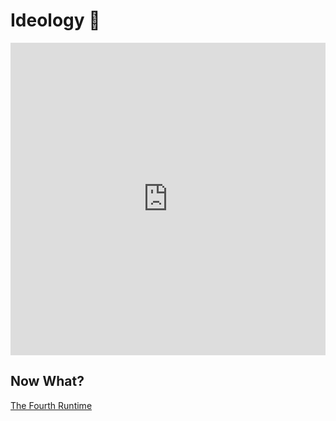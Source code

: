 # Ideology 📖

<iframe width="100%" height="500" src="https://www.youtube.com/embed/cyAjsGmHRLw?si=kpbd1SRNfAfyKdGf" title="YouTube video player" frameborder="0" allow="accelerometer; autoplay; clipboard-write; encrypted-media; gyroscope; picture-in-picture; web-share" referrerpolicy="strict-origin-when-cross-origin" allowfullscreen></iframe>

## Now What?

<div class="grid-buttons">
    <a class="btn" href="{{ '/ideology/the_fourth_runtime/' | url }}">The Fourth Runtime</a>
</div>
